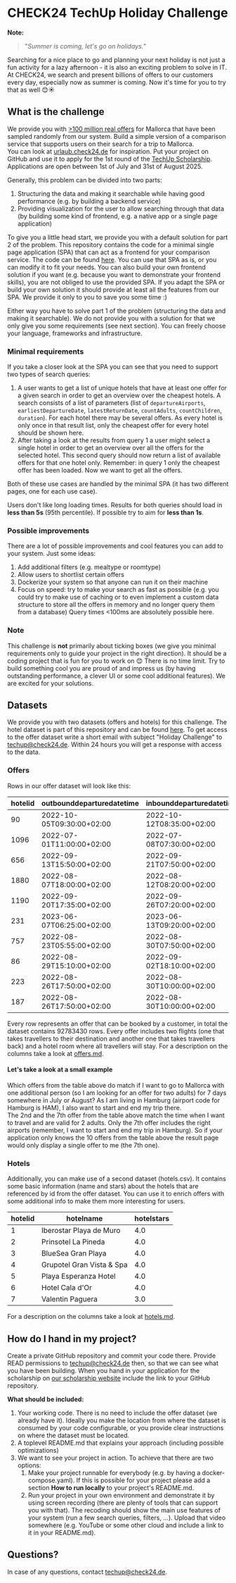 # CHECK24 TechUp Holiday Challenge

**Note:**
> "*Summer is coming, let's go on holidays.*"

Searching for a nice place to go and planning your next holiday is not just a fun activity for a lazy afternoon - it is
also an exciting problem to solve in IT. At CHECK24, we search and present billions of offers to our customers every
day, especially now as summer is coming. Now it's time for you to try that as well 😊☀️

## What is the challenge

We provide you with [>100 million real offers](#datasets) for Mallorca that have been sampled randomly from our system.
Build a simple version of a comparison service that supports users on their search for a trip to Mallorca.  
You can look at [urlaub.check24.de](https://urlaub.check24.de) for inspiration. Put your project on GitHub and use it to
apply for the 1st round of the [TechUp Scholarship](https://www.talents.check24.de/techup). 
Applications are open between 1st of July and 31st of August 2025.

Generally, this problem can be divided into two parts:

1) Structuring the data and making it searchable while having good performance (e.g. by building a backend service)
2) Providing visualization for the user to allow searching through that data (by building some kind of frontend, e.g. a
  native app or a single page application)

To give you a little head start, we provide you with a default solution for part 2 of the problem. 
This repository contains the code for a minimal single page application (SPA) that can act as a frontend for your comparison service.
The code can be found [here](/default-frontend).
You can use that SPA as is, or you can modify it to fit your needs. 
You can also build your own frontend solution if you want (e.g. because you want to demonstrate your frontend skills), you are not obliged to use the provided SPA. 
If you adapt the SPA or build your own solution it should provide at least all the features from our SPA. 
We provide it only to you to save you some time :)

Either way you have to solve part 1 of the problem (structuring the data and making it searchable).
We do not provide you with a solution for that we only give you some requirements (see next section).
You can freely choose your language, frameworks and infrastructure.

### Minimal requirements

If you take a closer look at the SPA you can see that you need to support two types of search queries:

1) A user wants to get a list of unique hotels that have at least one offer for a given search in order to get an overview over the cheapest hotels. A search consists of a
   list of parameters (list of `departureAirports`, `earliestDepartureDate`, `latestReturnDate`, `countAdults`, `countChildren`, `duration`).
   For each hotel there may be several offers. As every hotel is only once in that result list, only the cheapest offer for every hotel should be shown here.
2) After taking a look at the results from query 1 a user might select a single hotel in order to get an overview over all the offers for the selected hotel. This second query should now
   return a list of available offers for that one hotel only. Remember: in query 1 only the cheapest offer has been loaded.
   Now we want to get all the offers.

Both of these use cases are handled by the minimal SPA (it has two different pages, one for each use case).

Users don't like long loading times. Results for both queries should load in **less than 5s** (95th percentile). If
possible try to aim for **less than 1s**.

### Possible improvements

There are a lot of possible improvements and cool features you can add to your system. Just some ideas:

1) Add additional filters (e.g. mealtype or roomtype)
2) Allow users to shortlist certain offers
3) Dockerize your system so that anyone can run it on their machine
4) Focus on speed: try to make your search as fast as possible
   (e.g. you could try to make use of caching or to even implement a custom data structure to store all the offers in
   memory and no longer query them from a database)
   Query times <100ms are absolutely possible here.

### Note

This challenge is **not** primarily about ticking boxes (we give you minimal requirements only to guide your project in the right direction).
It should be a coding project that is fun for you to work on 😊
There is no time limit.
Try to build something cool you are proud of and impress us (by having outstanding performance, a clever UI or some cool additional features).
We are excited for your solutions.

## Datasets

We provide you with two datasets (offers and hotels) for this challenge.
The hotel dataset is part of this repository and can be found [here](data/hotels.csv).
To get access to the offer dataset write a short email with subject "Holiday Challenge" to [techup@check24.de](mailto:techup@check24.de).
Within 24 hours you will get a response with access to the data.

### Offers

Rows in our offer dataset will look like this:

| hotelid | outbounddeparturedatetime | inbounddeparturedatetime  | countadults | countchildren | price | inbounddepartureairport | inboundarrivalairport | inboundarrivaldatetime    | outbounddepartureairport | outboundarrivalairport | outboundarrivaldatetime   | mealtype  | oceanview | roomtype    |
|---------|---------------------------|---------------------------|-------------|---------------|-------|-------------------------|-----------------------|---------------------------|--------------------------|------------------------|---------------------------|-----------|-----------|-------------|
| 90      | 2022-10-05T09:30:00+02:00 | 2022-10-12T08:35:00+02:00 | 1           | 1             | 1243  | PMI                     | DUS                   | 2022-10-12T14:40:00+02:00 | DUS                      | PMI                    | 2022-10-05T14:25:00+02:00 | halfboard | FALSE     | double      |
| 1096    | 2022-07-01T11:00:00+02:00 | 2022-07-08T07:30:00+02:00 | 2           | 0             | 1710  | PMI                     | LEJ                   | 2022-07-08T10:00:00+02:00 | LEJ                      | PMI                    | 2022-07-01T13:30:00+02:00 | none      | FALSE     | apartment   |
| 656     | 2022-09-13T15:50:00+02:00 | 2022-09-21T07:50:00+02:00 | 2           | 0             | 2093  | PMI                     | FRA                   | 2022-09-21T10:10:00+02:00 | FRA                      | PMI                    | 2022-09-13T17:55:00+02:00 | breakfast | FALSE     | double      |
| 1880    | 2022-08-07T18:00:00+02:00 | 2022-08-12T08:20:00+02:00 | 2           | 0             | 1707  | PMI                     | MUC                   | 2022-08-12T10:35:00+02:00 | MUC                      | PMI                    | 2022-08-07T20:15:00+02:00 | none      | FALSE     | double      |
| 1190    | 2022-09-20T17:35:00+02:00 | 2022-09-26T07:20:00+02:00 | 2           | 0             | 1866  | PMI                     | SCN                   | 2022-09-26T09:30:00+02:00 | SCN                      | PMI                    | 2022-09-20T19:40:00+02:00 | breakfast | FALSE     | juniorsuite |
| 231     | 2023-06-07T06:25:00+02:00 | 2023-06-13T09:20:00+02:00 | 1           | 0             | 2131  | PMI                     | STR                   | 2023-06-13T11:25:00+02:00 | STR                      | PMI                    | 2023-06-07T08:30:00+02:00 | breakfast | FALSE     | single      |
| 757     | 2022-08-23T05:55:00+02:00 | 2022-08-30T07:50:00+02:00 | 2           | 0             | 1153  | PMI                     | HAM                   | 2022-08-30T10:35:00+02:00 | HAM                      | PMI                    | 2022-08-23T08:40:00+02:00 | none      | FALSE     | apartment   |
| 86      | 2022-08-29T15:10:00+02:00 | 2022-09-02T18:10:00+02:00 | 3           | 0             | 1653  | PMI                     | FDH                   | 2022-09-02T20:20:00+02:00 | FDH                      | PMI                    | 2022-08-29T17:10:00+02:00 | breakfast | FALSE     | triple      |
| 223     | 2022-08-26T17:50:00+02:00 | 2022-08-30T10:00:00+02:00 | 2           | 0             | 980   | PMI                     | STR                   | 2022-08-30T12:10:00+02:00 | STR                      | PMI                    | 2022-08-26T19:50:00+02:00 | breakfast | FALSE     | double      |
| 187     | 2022-08-26T17:50:00+02:00 | 2022-08-30T10:00:00+02:00 | 2           | 0             | 1175  | PMI                     | STR                   | 2022-08-30T12:10:00+02:00 | STR                      | PMI                    | 2022-08-26T19:50:00+02:00 | halfboard | FALSE     | double      |

Every row represents an offer that can be booked by a customer, in total the dataset contains 92783430 rows. Every offer
includes two flights (one that takes travellers to their destination and another one that takes travellers back) and a
hotel room where all travellers will stay. For a description on the columns take a look at [offers.md](data/offers.md).

#### Let's take a look at a small example

Which offers from the table above do match if I want to go to Mallorca with one additional person (so I am looking for
an offer for two adults) for 7 days somewhere in July or August? As I am living in Hamburg (airport code for Hamburg is
HAM), I also want to start and end my trip there.  
The 2nd and the 7th offer from the table above match the time when I want to travel and are valid for 2 adults. Only the
7th offer includes the right airports (remember, I want to start and end my trip in Hamburg). So if your application only knows
the 10 offers from the table above the result page would only display a single offer to me (the 7th one).

### Hotels

Additionally, you can make use of a second dataset (hotels.csv). It contains some basic information (name and stars)
about the hotels that are referenced by id from the offer dataset. You can use it to enrich offers with some additional
info to make them more interesting for users.

| hotelid | hotelname                 | hotelstars |
|---------|---------------------------|------------|
| 1       | Iberostar Playa de Muro   | 4.0        |
| 2       | Prinsotel La Pineda       | 4.0        |
| 3       | BlueSea Gran Playa        | 4.0        |
| 4       | Grupotel Gran Vista & Spa | 4.0        |
| 5       | Playa Esperanza Hotel     | 4.0        |
| 6       | Hotel Cala d'Or           | 4.0        |
| 7       | Valentin Paguera          | 3.0        |

For a description on the columns take a look at [hotels.md](data/hotels.md).

## How do I hand in my project?

Create a private GitHub repository and commit your code there. Provide READ permissions
to techup@check24.de then, so that we can see what you have been building. When you
hand in your application for the scholarship on [our scholarship website](https://www.talents.check24.de/techup) include
the link to your GitHub repository.

**What should be included:**

1) Your working code. There is no need to include the offer dataset (we already have it). 
   Ideally you make the location from where the dataset is consumed by your code configurable, or you provide clear instructions on where the dataset must be located. 
2) A toplevel README.md that explains your approach (including possible optimizations)
3) We want to see your project in action. To achieve that there are two options:
   1) Make your project runnable for everybody (e.g. by having a docker-compose.yaml). If this is possible for your
      project please add a section **How to run locally** to your project's README.md.
   2) Run your project in your own environment and demonstrate it by using screen recording (there are plenty of tools
      that can support you with that). The recoding should show the main use features of your system (run a few search
      queries, filters, ...). Upload that video somewhere (e.g. YouTube or some other cloud and include a link to it in
      your README.md).

## Questions?

In case of any questions, contact techup@check24.de.
